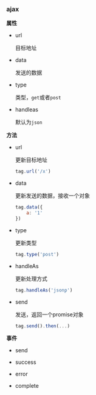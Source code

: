 ### ajax

**属性**

- url

    目标地址

- data

    发送的数据

- type

    类型，`get`或者`post`

- handleas

    默认为`json`

**方法**

- url

    更新目标地址
    ```js
    tag.url('/x')
    ```

- data

    更新发送的数据，接收一个对象
    ```js
    tag.data({
    	a: '1'
    })
    ```

- type

    更新类型
    ```js
    tag.type('post')
    ```

- handleAs

    更新处理方式

    ```js
    tag.handleAs('jsonp')
    ```

- send

    发送，返回一个promise对象
    ```js
    tag.send().then(...)
    ```

**事件**

- send

- success

- error

- complete
